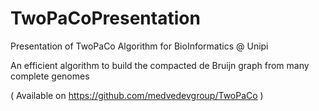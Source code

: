 # TwoPaCoPresentation

Presentation of TwoPaCo Algorithm for BioInformatics @ Unipi

An efficient algorithm to build the compacted de Bruijn graph from many complete genomes

( Available on https://github.com/medvedevgroup/TwoPaCo )
